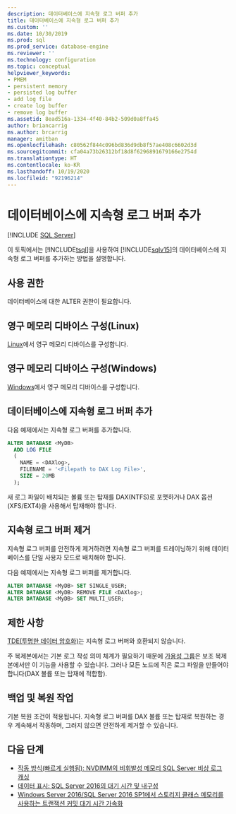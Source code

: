 ```yaml
---
description: 데이터베이스에 지속형 로그 버퍼 추가
title: 데이터베이스에 지속형 로그 버퍼 추가
ms.custom: ''
ms.date: 10/30/2019
ms.prod: sql
ms.prod_service: database-engine
ms.reviewer: ''
ms.technology: configuration
ms.topic: conceptual
helpviewer_keywords:
- PMEM
- persistent memory
- persisted log buffer
- add log file
- create log buffer
- remove log buffer
ms.assetid: 8ead516a-1334-4f40-84b2-509d0a8ffa45
author: briancarrig
ms.author: brcarrig
manager: amitban
ms.openlocfilehash: c80562f844c096bd836d9db8f57ae408c6602d3d
ms.sourcegitcommit: cfa04a73b26312bf18d8f6296891679166e2754d
ms.translationtype: HT
ms.contentlocale: ko-KR
ms.lasthandoff: 10/19/2020
ms.locfileid: "92196214"
---
```

# <a name="add-persisted-log-buffer-to-a-database"></a>데이터베이스에 지속형 로그 버퍼 추가
 [!INCLUDE [SQL Server](../../includes/applies-to-version/sqlserver.md)]

이 토픽에서는 [!INCLUDE[tsql](../../includes/tsql-md.md)]을 사용하여 [!INCLUDE[sqlv15](../../includes/sssqlv15-md.md)]의 데이터베이스에 지속형 로그 버퍼를 추가하는 방법을 설명합니다.  
  
## <a name="permissions"></a>사용 권한

데이터베이스에 대한 ALTER 권한이 필요합니다.  

## <a name="configure-persistent-memory-device-linux"></a>영구 메모리 디바이스 구성(Linux)

[Linux](../../linux/sql-server-linux-configure-pmem.md)에서 영구 메모리 디바이스를 구성합니다.

## <a name="configure-persistent-memory-device-windows"></a>영구 메모리 디바이스 구성(Windows)

[Windows](/windows-server/storage/storage-spaces/deploy-pmem/)에서 영구 메모리 디바이스를 구성합니다.
  
## <a name="add-a-persisted-log-buffer-to-a-database"></a>데이터베이스에 지속형 로그 버퍼 추가  

다음 예제에서는 지속형 로그 버퍼를 추가합니다.

```sql
ALTER DATABASE <MyDB> 
  ADD LOG FILE 
  (
    NAME = <DAXlog>, 
    FILENAME = '<Filepath to DAX Log File>', 
    SIZE = 20MB
  );
```

새 로그 파일이 배치되는 볼륨 또는 탑재를 DAX(NTFS)로 포맷하거나 DAX 옵션(XFS/EXT4)을 사용해서 탑재해야 합니다.

## <a name="remove-a-persisted-log-buffer"></a>지속형 로그 버퍼 제거

지속형 로그 버퍼를 안전하게 제거하려면 지속형 로그 버퍼를 드레이닝하기 위해 데이터베이스를 단일 사용자 모드로 배치해야 합니다.

다음 예제에서는 지속형 로그 버퍼를 제거합니다.

```sql
ALTER DATABASE <MyDB> SET SINGLE_USER;
ALTER DATABASE <MyDB> REMOVE FILE <DAXlog>;
ALTER DATABASE <MyDB> SET MULTI_USER;
```

## <a name="limitations"></a>제한 사항

[TDE(투명한 데이터 암호화)](../security/encryption/transparent-data-encryption.md)는 지속형 로그 버퍼와 호환되지 않습니다.

주 복제본에서는 기본 로그 작성 의미 체계가 필요하기 때문에 [가용성 그룹](../../t-sql/statements/create-availability-group-transact-sql.md)은 보조 복제본에서만 이 기능을 사용할 수 있습니다. 그러나 모든 노드에 작은 로그 파일을 만들어야 합니다(DAX 볼륨 또는 탑재에 적합함).

## <a name="backup-and-restore-operations"></a>백업 및 복원 작업

기본 복원 조건이 적용됩니다. 지속형 로그 버퍼를 DAX 볼륨 또는 탑재로 복원하는 경우 계속해서 작동하며, 그러지 않으면 안전하게 제거할 수 있습니다.
  
## <a name="next-steps"></a>다음 단계

- [작동 방식(빠르게 실행됨): NVDIMM의 비휘발성 메모리 SQL Server 비상 로그 캐싱](/archive/blogs/bobsql/how-it-works-it-just-runs-faster-non-volatile-memory-sql-server-tail-of-log-caching-on-nvdimm)
- [데이터 표시: SQL Server 2016의 대기 시간 및 내구성](https://channel9.msdn.com/Shows/Data-Exposed/Latency-and-Durability-with-SQL-Server-2016)
- [Windows Server 2016/SQL Server 2016 SP1에서 스토리지 클래스 메모리를 사용하는 트랜잭션 커밋 대기 시간 가속화](/archive/blogs/sqlserverstorageengine/transaction-commit-latency-acceleration-using-storage-class-memory-in-windows-server-2016sql-server-2016-sp1)